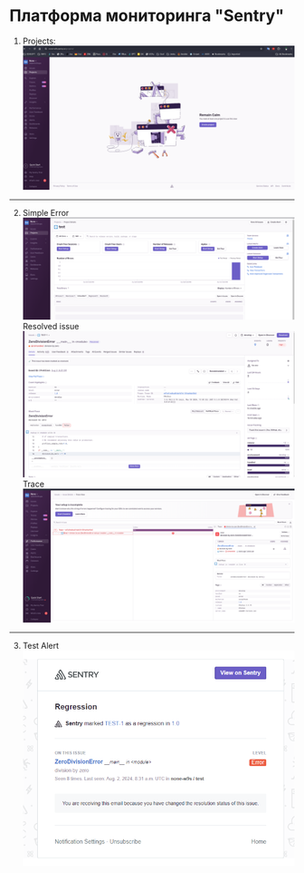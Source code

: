 # Платформа мониторинга "Sentry"
1. Projects:\
![sentry_projects](./screenshots/1.sentry-progect_menu.png)
---
2. Simple Error\
![error](./screenshots/2.simple_error.png)
Resolved issue\
![issue](./screenshots/2.resolved_issue.png)
Trace\
![trace](./screenshots/2.issue_trace.png)
---
3. Test Alert\
![alert](./screenshots/3.test-alert_by_email.png)

